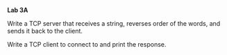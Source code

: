**Lab 3A**

Write a TCP server that receives a string, reverses order of the words, and sends it back to the client.

Write a TCP client to connect to and print the response.

